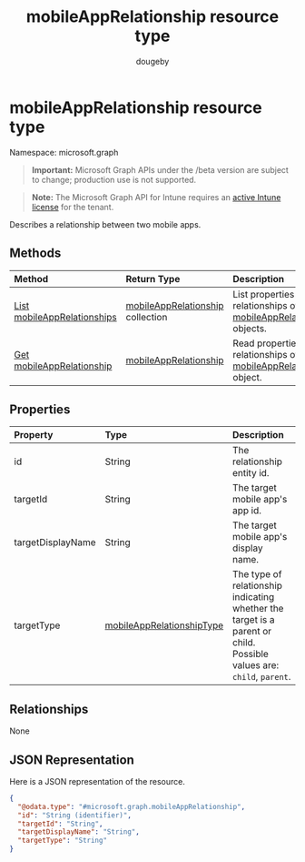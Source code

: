 ﻿---
title: "mobileAppRelationship resource type"
description: "Describes a relationship between two mobile apps."
author: "dougeby"
localization_priority: Normal
ms.prod: "intune"
doc_type: resourcePageType
---

# mobileAppRelationship resource type

Namespace: microsoft.graph

> **Important:** Microsoft Graph APIs under the /beta version are subject to change; production use is not supported.

> **Note:** The Microsoft Graph API for Intune requires an [active Intune license](https://go.microsoft.com/fwlink/?linkid=839381) for the tenant.

Describes a relationship between two mobile apps.

## Methods

| Method                                                                          | Return Type                                                                           | Description                                                                                                                  |
| :------------------------------------------------------------------------------ | :------------------------------------------------------------------------------------ | :--------------------------------------------------------------------------------------------------------------------------- |
| [List mobileAppRelationships](../api/intune-apps-mobileapprelationship-list.md) | [mobileAppRelationship](../resources/intune-apps-mobileapprelationship.md) collection | List properties and relationships of the [mobileAppRelationship](../resources/intune-apps-mobileapprelationship.md) objects. |
| [Get mobileAppRelationship](../api/intune-apps-mobileapprelationship-get.md)    | [mobileAppRelationship](../resources/intune-apps-mobileapprelationship.md)            | Read properties and relationships of the [mobileAppRelationship](../resources/intune-apps-mobileapprelationship.md) object.  |

## Properties

| Property          | Type                                                                               | Description                                                                                                          |
| :---------------- | :--------------------------------------------------------------------------------- | :------------------------------------------------------------------------------------------------------------------- |
| id                | String                                                                             | The relationship entity id.                                                                                          |
| targetId          | String                                                                             | The target mobile app's app id.                                                                                      |
| targetDisplayName | String                                                                             | The target mobile app's display name.                                                                                |
| targetType        | [mobileAppRelationshipType](../resources/intune-apps-mobileapprelationshiptype.md) | The type of relationship indicating whether the target is a parent or child. Possible values are: `child`, `parent`. |

## Relationships

None

## JSON Representation

Here is a JSON representation of the resource.

<!-- {
  "blockType": "resource",
  "keyProperty": "id",
  "@odata.type": "microsoft.graph.mobileAppRelationship"
}
-->

```json
{
  "@odata.type": "#microsoft.graph.mobileAppRelationship",
  "id": "String (identifier)",
  "targetId": "String",
  "targetDisplayName": "String",
  "targetType": "String"
}
```
